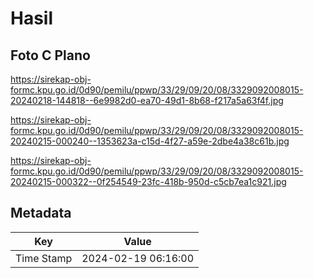 # Hasil

## Foto C Plano

https://sirekap-obj-formc.kpu.go.id/0d90/pemilu/ppwp/33/29/09/20/08/3329092008015-20240218-144818--6e9982d0-ea70-49d1-8b68-f217a5a63f4f.jpg

https://sirekap-obj-formc.kpu.go.id/0d90/pemilu/ppwp/33/29/09/20/08/3329092008015-20240215-000240--1353623a-c15d-4f27-a59e-2dbe4a38c61b.jpg

https://sirekap-obj-formc.kpu.go.id/0d90/pemilu/ppwp/33/29/09/20/08/3329092008015-20240215-000322--0f254549-23fc-418b-950d-c5cb7ea1c921.jpg


## Metadata

| Key        | Value               |
| ---------- | ------------------- |
| Time Stamp | 2024-02-19 06:16:00 |



